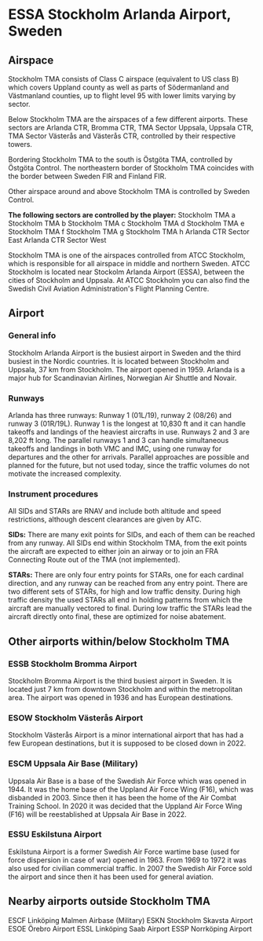 # ESSA Stockholm Arlanda Airport, Sweden

## Airspace
Stockholm TMA consists of Class C airspace (equivalent to US class B) which covers Uppland county as well as parts of Södermanland and Västmanland counties, up to flight level 95 with lower limits varying by sector.

Below Stockholm TMA are the airspaces of a few different airports. These sectors are Arlanda CTR, Bromma CTR, TMA Sector Uppsala, Uppsala CTR, TMA Sector Västerås and Västerås CTR, controlled by their respective towers.

Bordering Stockholm TMA to the south is Östgöta TMA, controlled by Östgöta Control. The northeastern border of Stockholm TMA coincides with the border between Sweden FIR and Finland FIR.

Other airspace around and above Stockholm TMA is controlled by Sweden Control.

**The following sectors are controlled by the player:**
Stockholm TMA a
Stockholm TMA b
Stockholm TMA c
Stockholm TMA d
Stockholm TMA e
Stockholm TMA f
Stockholm TMA g
Stockholm TMA h
Arlanda CTR Sector East
Arlanda CTR Sector West

Stockholm TMA is one of the airspaces controlled from ATCC Stockholm, which is responsible for all airspace in middle and northern Sweden. ATCC Stockholm is located near Stockolm Arlanda Airport (ESSA), between the cities of Stockholm and Uppsala. At ATCC Stockholm you can also find the Swedish Civil Aviation Administration's Flight Planning Centre.

## Airport

### General info
Stockholm Arlanda Airport is the busiest airport in Sweden and the third busiest in the Nordic countries. It is located between Stockholm and Uppsala, 37 km from Stockholm. The airport opened in 1959. Arlanda is a major hub for Scandinavian Airlines, Norwegian Air Shuttle and Novair. 

### Runways
Arlanda has three runways: Runway 1 (01L/19), runway 2 (08/26) and runway 3 (01R/19L). Runway 1 is the longest at 10,830 ft and it can handle takeoffs and landings of the heaviest aircrafts in use. Runways 2 and 3 are 8,202 ft long. The parallel runways 1 and 3 can handle simultaneous takeoffs and landings in both VMC and IMC, using one runway for departures and the other for arrivals. Parallel approaches are possible and planned for the future, but not used today, since the traffic volumes do not motivate the increased complexity.

### Instrument procedures
All SIDs and STARs are RNAV and include both altitude and speed restrictions, although descent clearances are given by ATC. 

**SIDs:**
There are many exit points for SIDs, and each of them can be reached from any runway. All SIDs end within Stockholm TMA, from the exit points the aircraft are expected to either join an airway or to join an FRA Connecting Route out of the TMA (not implemented).

**STARs:**
There are only four entry points for STARs, one for each cardinal direction, and any runway can be reached from any entry point. There are two different sets of STARs, for high and low traffic density. During high traffic density the used STARs all end in holding patterns from which the aircraft are manually vectored to final. During low traffic the STARs lead the aircraft directly onto final, these are optimized for noise abatement.

## Other airports within/below Stockholm TMA

### ESSB Stockholm Bromma Airport
Stockholm Bromma Airport is the third busiest airport in Sweden. It is located just 7 km from downtown Stockholm and within the metropolitan area. The airport was opened in 1936 and has European destinations.

### ESOW Stockholm Västerås Airport
Stockholm Västerås Airport is a minor international airport that has had a few European destinations, but it is supposed to be closed down in 2022.

### ESCM Uppsala Air Base (Military)
Uppsala Air Base is a base of the Swedish Air Force which was opened in 1944. It was the home base of the Uppland Air Force Wing (F16), which was disbanded in 2003. Since then it has been the home of the Air Combat Training School. In 2020 it was decided that the Uppland Air Force Wing (F16) will be reestablished at Uppsala Air Base in 2022.

### ESSU Eskilstuna Airport
Eskilstuna Airport is a former Swedish Air Force wartime base (used for force dispersion in case of war) opened in 1963. From 1969 to 1972 it was also used for civilian commercial traffic. In 2007 the Swedish Air Force sold the airport and since then it has been used for general aviation.

## Nearby airports outside Stockholm TMA
ESCF Linköping Malmen Airbase (Military)
ESKN Stockholm Skavsta Airport
ESOE Örebro Airport
ESSL Linköping Saab Airport
ESSP Norrköping Airport
